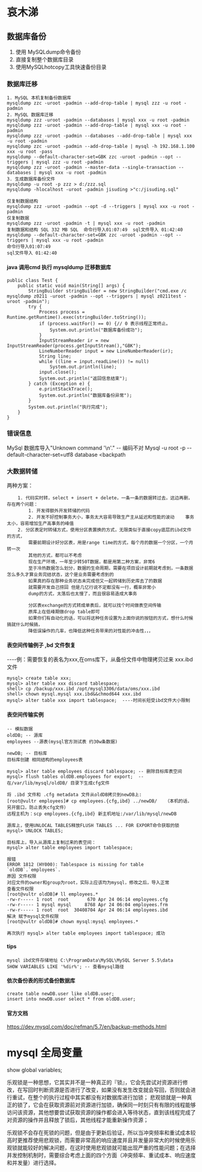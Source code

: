 # 哀木涕
## 数据库备份
1. 使用 MySQLdump命令备份
2. 直接复制整个数据库目录
3. 使用MySQLhotcopy工具快速备份目录

### 数据库迁移
```
1. MySQL 本机复制备份数据库
mysqldump zzc -uroot -padmin --add-drop-table | mysql zzz -u root -padmin
2. MySQL 数据库迁移
mysqldump zzz -uroot -padmin --databases | mysql xxx -u root -padmin
mysqldump zzz -uroot -padmin --add-drop-table | mysql xxx -u root -padmin
mysqldump zzz -uroot -padmin --databases --add-drop-table | mysql xxx -u root -padmin
mysqldump zzc -uroot -padmin --add-drop-table | mysql -h 192.168.1.100 xxx -u root -pass
mysqldump --default-character-set=GBK zzc -uroot -padmin --opt --triggers | mysql zzz -u root -padmin
mysqldump zzz -uroot -padmin --master-data --single-transaction --databases | mysql xxx -u root -padmin
3. 生成数据库备份文件
mysqldump -u root -p zzz > d:/zzz.sql
mysqldump -hlocalhost -uroot -padmin jisuding >"c:/jisuding.sql"
```
```
仅复制数据结构
mysqldump zzz -uroot -padmin --opt -d --triggers | mysql xxx -u root -padmin
仅复制数据
mysqldump zzz -uroot -padmin -t | mysql xxx -u root -padmin
复制数据和结构 SQL 332 MB SQL  命令行导入01:07:49  sql文件导入 01:42:40
mysqldump --default-character-set=GBK zzc -uroot -padmin --opt --triggers | mysql xxx -u root -padmin
命令行导入01:07:49
sql文件导入 01:42:40
```
#### java 调用cmd 执行 mysqldump 迁移数据库
```
public class Test {
    public static void main(String[] args) {
        StringBuilder stringBuilder = new StringBuilder("cmd.exe /c mysqldump z0211 -uroot -padmin --opt --triggers | mysql z0211test -uroot -padmin");
        try {
            Process process = Runtime.getRuntime().exec(stringBuilder.toString());
            if (process.waitFor() == 0) {// 0 表示线程正常终止。
                System.out.println("数据库备份成功");
            }
            InputStreamReader ir = new InputStreamReader(process.getInputStream(),"GBK");
            LineNumberReader input = new LineNumberReader(ir);
            String line;
            while ((line = input.readLine()) != null)
                System.out.println(line);
            input.close();
            System.out.println("返回信息结束");
        } catch (Exception e) {
            e.printStackTrace();
            System.out.println("数据库备份异常");
        }
        System.out.println("执行完成");
    }
}
```
### 错误信息
MySql 数据库导入"Unknown command '\n'." -- 编码不对   Mysql -u root -p --default-character-set=utf8 database <backpath

### 大数据转储
两种方案：
```
    1. 代码实时转，select + insert + delete，一条一条的数据转过去，这边再删，存在两个问题：
        1. 开发得额外开发转储的代码
        2. 开发不好控制事务大小，事务太大容易导致生产主从延迟和性能的波动    事务太小，容易增加生产高事务的峰值
    2. 分区表定时转储方式，使用分区表置换的方式，无限类似于直接copy底层的ibd文件的方式，
        需要前期设计好分区表，用是range time的方式，每个月的数据一个分区，一个月转一次
        其他的方式，都可以不考虑
        现在生产环境，一年至少转50T数据，都是用第二种方案，非常6
        至于冷热数据怎么划分，数据的生命周期，需要在项目设计前期就考虑到，一条数据怎么多久才算业务完结状态，这个是业务需要考虑到的
        如果真的存在那种业务状态未完成但又一起转储到历史库去了的数据
        就需要开发自己捞回 但是几亿行说不定都没有一行，概率非常小
        dump的方式，太落后也太慢了，而且很容易造成大事务

        分区表exchange的方式转成单表后，就可以找个时间做表空间传输
        原库上在低峰期做drop table即可
        如果你们有自动化的话，可以将这种任务设置为上面你说的按钮的方式，想什么时候搞就什么时候搞，
        降低误操作的几率，也降低这种任务带来的对性能的冲击性，，，
```

#### 表空间传输例子 ,bd 文件恢复
----例：需要恢复的表名为xxx,在oms库下，从备份文件中物理拷贝过来 xxx.ibd文件
```
mysql> create table xxx;
mysql> alter table xxx discard tablespace;
shell> cp /backup/xxx.ibd /opt/mysql3306/data/oms/xxx.ibd
shell> chown mysql.mysql xxx.ibd&&chmod644 xxx.ibd
mysql> alter table xxx import tablespace;  ----时间长短受ibd文件大小限制
```
#### 表空间传输实例
```
-- 模拟数据
oldDB; -- 源库
employees --源表(mysql官方测试表 约30w条数据)

newDB; -- 目标库
目标库创建 相同结构的employees表

mysql> alter table employees discard tablespace; -- 删除目标库表空间
mysql> flush tables oldDB.employees for export;  -- 在/var/lib/mysql/oldDB/ 目录下生成cfg文件

将 .ibd 文件和 .cfg metadata 文件从oldDB拷贝到newDB上:
[root@vultr employees]# cp employees.{cfg,ibd} ../newDB/   （本机的话，另开窗口，防止丢失cfg文件）
远程主机为：scp employees.{cfg,ibd} 新主机地址:/var/lib/mysql/newDB

源库上，使用UNLOCAL TABLES释放FLUSH TABLES ... FOR EXPORT命令获取的锁
mysql> UNLOCK TABLES;

目标库上，导入从源库上复制过来的表空间：
mysql> alter table employees import tablespace;

报错
ERROR 1812 (HY000): Tablespace is missing for table `oldDB`.`employees`.
原因 文件权限
对应文件的owner和group为root，实际上应该均为mysql，修改之后，导入正常
查看文件权限
[root@vultr oldDB]# ll employees.*
-rw-r----- 1 root  root       670 Apr 24 06:14 employees.cfg
-rw-r----- 1 mysql mysql     8768 Apr 24 06:04 employees.frm
-rw-r----- 1 root  root  30408704 Apr 24 06:14 employees.ibd
解决 赋予mysql文件权限
[root@vultr oldDB]# chown mysql:mysql employees.*

再次执行 mysql> alter table employees import tablespace; 成功
```

#### tips
```
mysql ibd文件存储地址 C:\ProgramData\MySQL\MySQL Server 5.5\data
SHOW VARIABLES LIKE '%dir%'; -- 查看mysql路径

```

#### 依次备份表的形式备份数据库
```
create table newDB.user like oldDB.user;
insert into newDB.user select * from oldDB.user;
```

#### 官方文档
https://dev.mysql.com/doc/refman/5.7/en/backup-methods.html

# mysql 全局变量
show global variables;


乐观锁是一种思想，它其实并不是一种真正的『锁』，它会先尝试对资源进行修改，在写回时判断资源是否进行了改变，如果没有发生改变就会写回，否则就会进行重试，在整个的执行过程中其实都没有对数据库进行加锁；
悲观锁就是一种真正的锁了，它会在获取资源前对资源进行加锁，确保同一时刻只有有限的线程能够访问该资源，其他想要尝试获取资源的操作都会进入等待状态，直到该线程完成了对资源的操作并且释放了锁后，其他线程才能重新操作资源；


乐观锁不会存在死锁的问题，但是由于更新后验证，所以当冲突频率和重试成本较高时更推荐使用悲观锁，而需要非常高的响应速度并且并发量非常大的时候使用乐观锁就能较好的解决问题，在这时使用悲观锁就可能出现严重的性能问题；在选择并发控制机制时，需要综合考虑上面的四个方面（冲突频率、重试成本、响应速度和并发量）进行选择。
